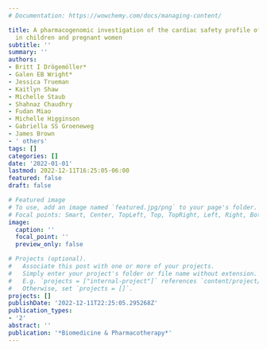 ```yaml
---
# Documentation: https://wowchemy.com/docs/managing-content/

title: A pharmacogenomic investigation of the cardiac safety profile of ondansetron
  in children and pregnant women
subtitle: ''
summary: ''
authors:
- Britt I Drögemöller*
- Galen EB Wright*
- Jessica Trueman
- Kaitlyn Shaw
- Michelle Staub
- Shahnaz Chaudhry
- Fudan Miao
- Michelle Higginson
- Gabriella SS Groeneweg
- James Brown
- ' others'
tags: []
categories: []
date: '2022-01-01'
lastmod: 2022-12-11T16:25:05-06:00
featured: false
draft: false

# Featured image
# To use, add an image named `featured.jpg/png` to your page's folder.
# Focal points: Smart, Center, TopLeft, Top, TopRight, Left, Right, BottomLeft, Bottom, BottomRight.
image:
  caption: ''
  focal_point: ''
  preview_only: false

# Projects (optional).
#   Associate this post with one or more of your projects.
#   Simply enter your project's folder or file name without extension.
#   E.g. `projects = ["internal-project"]` references `content/project/deep-learning/index.md`.
#   Otherwise, set `projects = []`.
projects: []
publishDate: '2022-12-11T22:25:05.295268Z'
publication_types:
- '2'
abstract: ''
publication: '*Biomedicine & Pharmacotherapy*'
---
```

